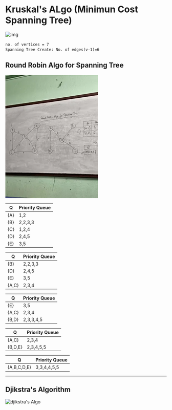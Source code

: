 # Kruskal's ALgo (Minimun Cost Spanning Tree)
![img](/./kruskal1.jpg)
```
no. of vertices = 7
Spanning Tree Create: No. of edges(v-1)=6

```

## Round Robin Algo for Spanning Tree

![image roundRobinAlgo](/./roundRobinAlgo.jpg)

| Q | Priority Queue |
|----|----|
| {A} | 1,2  |
| {B} | 2,2,3,3 |
| {C} | 1,2,4 |
| {D} | 2,4,5 |
| {E} | 3,5  |

| Q | Priority Queue |
|----|----|
| {B} | 2,2,3,3 |
| {D} | 2,4,5 |
| {E} | 3,5  |
| {A,C} | 2,3,4 |

| Q | Priority Queue |
|----|----|
| {E} | 3,5  |
| {A,C} | 2,3,4 |
| {B,D} | 2,3,3,4,5 |

| Q | Priority Queue |
|----|----|
| {A,C} | 2,3,4 |
| {B,D,E} | 2,3,4,5,5 |

| Q | Priority Queue |
|----|----|
| {A,B,C,D,E} | 3,3,4,4,5,5 |


----

## Djikstra's Algorithm
![djikstra's Algo](/./djikstra.jpg.jpg)



